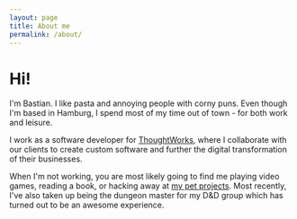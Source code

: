 ```yaml
---
layout: page
title: About me
permalink: /about/
---
```


# Hi!
I'm Bastian. I like pasta and annoying people with corny puns. Even though I'm
based in Hamburg, I spend most of my time out of town - for both work and
leisure.

I work as a software developer for [ThoughtWorks][1], where I collaborate with our
clients to create custom software and further the digital transformation of
their businesses.

When I'm not working, you are most likely going to find me playing video games,
reading a book, or hacking away at [my pet projects][2]. Most recently, I've
also taken up being the dungeon master for my D&D group which has turned out to
be an awesome experience.

[1]: https://www.thoughtworks.com
[2]: https://github.com/wombat9000
